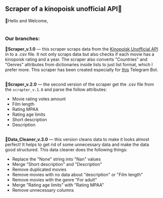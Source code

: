 ## Scraper of a kinopoisk unofficial API:movie_camera:

:wave:Hello and Welcome,
<br><br>

### Our branches:

:round_pushpin:**Scraper_v.1.0** — this scraper scraps data from the [Kinopoisk Unofficial API](https://kinopoiskapiunofficial.tech/) in to a .csv file. It not only scraps data but also checks if each movie has a kinopoisk rating and a year. The scraper also converts "Countries" and "Genres" attributes from dictionaries inside lists to just list format, which I prefer more.
This scraper has been created especially for [this](https://github.com/DmitryKorzhIT/Telegram_Main_Bot) Telegram Bot.
<br><br>

:round_pushpin:**Scraper_v.2.0** — the second version of the scraper get the .csv file from the `scrapter_v.1.0` and parse the follow attributes:
- Movie rating votes amount
- Film length
- Rating MPAA
- Rating age limits
- Short description
- Description
<br><br>

:round_pushpin:**Data_Cleaner_v.3.0** — this version cleans data to make it looks almost perfect! It helps to get rid of some unnecessary data and make the data good structured. This data cleaner does the following things:
- Replace the "None" string into "Nan" values
- Merge "Short description" and "Description"
- Remove duplicated movies
- Remove movies with no data about "description" or "Film length"
- Remove movies with the genre "For adult"
- Merge "Rating age limits" with "Rating MPAA"
- Remove unnecessary columns
